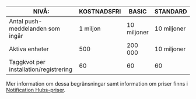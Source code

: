 
| NIVÅ: | KOSTNADSFRI | BASIC | STANDARD |
| --- | --- | --- | --- |
| Antal push-meddelanden som ingår |1 miljon |10 miljoner |10 miljoner |
| Aktiva enheter |500 |200 000 | 10 miljoner |
| Taggkvot per installation/registrering |60 |60 |60 |

Mer information om dessa begränsningar samt information om priser finns i [Notification Hubs-priser](https://azure.microsoft.com/pricing/details/notification-hubs/). 


